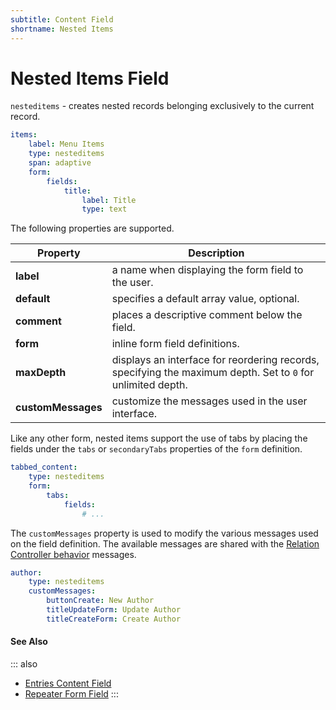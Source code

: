 ```yaml
---
subtitle: Content Field
shortname: Nested Items
---
```

# Nested Items Field

`nesteditems` - creates nested records belonging exclusively to the current record.

```yaml
items:
    label: Menu Items
    type: nesteditems
    span: adaptive
    form:
        fields:
            title:
                label: Title
                type: text
```

<VideoBlockLink src="https://www.youtube.com/watch?v=vhs9U3_BHqg" title="Nested Items Tutorial" description="This video demonstrates how to implement the Nested Items content field using step by step instructions." prompt="Watch the tutorial" />

The following properties are supported.

Property | Description
------------- | -------------
**label** | a name when displaying the form field to the user.
**default** | specifies a default array value, optional.
**comment** | places a descriptive comment below the field.
**form** | inline form field definitions.
**maxDepth** | displays an interface for reordering records, specifying the maximum depth. Set to `0` for unlimited depth.
**customMessages** | customize the messages used in the user interface.

Like any other form, nested items support the use of tabs by placing the fields under the `tabs` or `secondaryTabs` properties of the `form` definition.

```yaml
tabbed_content:
    type: nesteditems
    form:
        tabs:
            fields:
                # ...
```

The `customMessages` property is used to modify the various messages used on the field definition. The available messages are shared with the [Relation Controller behavior](../../extend/forms/relation-controller.md) messages.

```yaml
author:
    type: nesteditems
    customMessages:
        buttonCreate: New Author
        titleUpdateForm: Update Author
        titleCreateForm: Create Author
```

#### See Also

::: also
* [Entries Content Field](./field-entries.md)
* [Repeater Form Field](../form/widget-repeater.md)
:::
